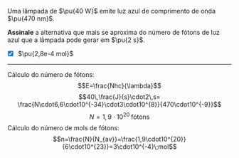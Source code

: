 Uma lâmpada de $\pu{40 W}$ emite luz azul de comprimento de onda $\pu{470 nm}$.

**Assinale** a alternativa que mais se aproxima do número de fótons de luz azul que a lâmpada pode gerar em $\pu{2 s}$.

- [x] $\pu{2,8e-4 mol}$

---

Cálculo do número de fótons:
$$E=\frac{Nhc}{\lambda}$$
$$40\,\frac{J}{s}\cdot2\,s= \frac{N\cdot6,6\cdot10^{-34}\cdot3\cdot10^{8}}{470\cdot10^{-9}}$$
$$N=1,9\cdot10^{20}\; \text{fótons}$$
Cálculo do número de mols de fótons:
$$n=\frac{N}{N_{av}}=\frac{1,9\cdot10^{20}}{6\cdot10^{23}}=3\cdot10^{-4}\;mol$$
